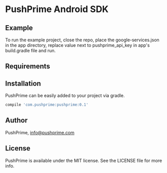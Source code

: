 # PushPrime Android SDK

## Example

To run the example project, close the repo, place the google-services.json in the app directory, replace value next to pushprime_api_key in app's build.gradle file and run.  

## Requirements

## Installation

PushPrime can be easily added to your project via gradle.

```gradle
compile 'com.pushprime:pushprime:0.1'
```

## Author

PushPrime, info@pushprime.com

## License

PushPrime is available under the MIT license. See the LICENSE file for more info.
